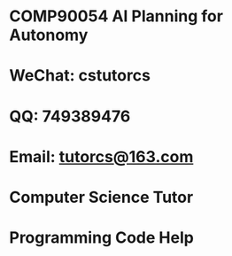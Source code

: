 # COMP90054 AI Planning for Autonomy

# WeChat: cstutorcs

# QQ: 749389476

# Email: tutorcs@163.com

# Computer Science Tutor

# Programming Code Help
